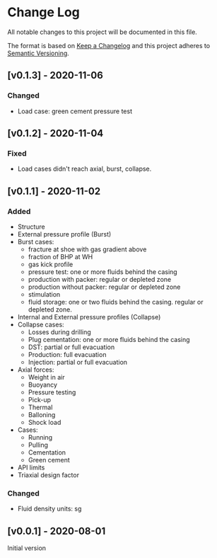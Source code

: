 # Change Log
All notable changes to this project will be documented in this file.
 
The format is based on [Keep a Changelog](http://keepachangelog.com/)
and this project adheres to [Semantic Versioning](http://semver.org/).


## [v0.1.3] - 2020-11-06
### Changed
- Load case: green cement pressure test

## [v0.1.2] - 2020-11-04
### Fixed
- Load cases didn't reach axial, burst, collapse.

## [v0.1.1] - 2020-11-02
### Added
- Structure
- External pressure profile (Burst)
- Burst cases: 
  - fracture at shoe with gas gradient above
  - fraction of BHP at WH
  - gas kick profile
  - pressure test: one or more fluids behind the casing
  - production with packer: regular or depleted zone
  - production without packer: regular or depleted zone
  - stimulation
  - fluid storage: one or two fluids behind the casing. regular or depleted zone. 
- Internal and External pressure profiles (Collapse)
- Collapse cases:
  - Losses during drilling
  - Plug cementation: one or more fluids behind the casing
  - DST: partial or full evacuation
  - Production: full evacuation
  - Injection: partial or full evacuation
- Axial forces:
  - Weight in air
  - Buoyancy
  - Pressure testing
  - Pick-up
  - Thermal
  - Balloning
  - Shock load
- Cases: 
  - Running
  - Pulling
  - Cementation
  - Green cement
- API limits
- Triaxial design factor
### Changed
- Fluid density units: sg

## [v0.0.1] - 2020-08-01
Initial version
